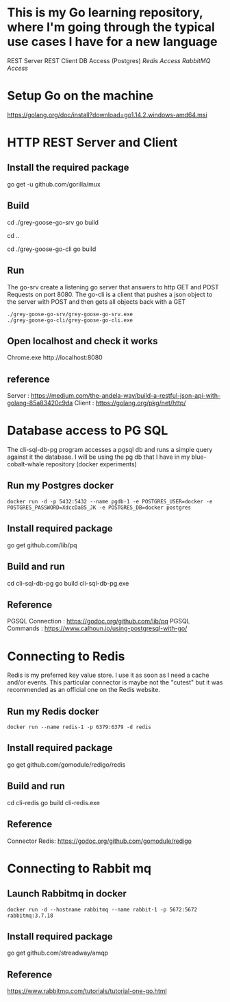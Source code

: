 # This is my Go learning repository, where I'm going through the typical use cases I have for a new language

REST Server
REST Client
DB Access (Postgres)
_Redis Access_
_RabbitMQ Access_

# Setup Go on the machine
https://golang.org/doc/install?download=go1.14.2.windows-amd64.msi

# HTTP REST Server and Client

## Install the required package
go get -u github.com/gorilla/mux

## Build
cd ./grey-goose-go-srv
go build

cd ..

cd ./grey-goose-go-cli
go build

## Run 
The go-srv create a listening go server that answers to http GET and POST Requests on port 8080. 
The go-cli is a client that pushes a json object to the server with POST and then gets all objects back with a GET

```
./grey-goose-go-srv/grey-goose-go-srv.exe
./grey-goose-go-cli/grey-goose-go-cli.exe
```

## Open localhost and check it works
Chrome.exe http://localhost:8080


## reference
Server : https://medium.com/the-andela-way/build-a-restful-json-api-with-golang-85a83420c9da
Client : https://golang.org/pkg/net/http/

# Database access to PG SQL

The cli-sql-db-pg program accesses a pgsql db and runs a simple query against it the database. I will be using the pg db that I have in my blue-cobalt-whale repository (docker experiments) 

## Run my Postgres docker
```
docker run -d -p 5432:5432 --name pgdb-1 -e POSTGRES_USER=docker -e POSTGRES_PASSWORD=XdccDa85_JK -e POSTGRES_DB=docker postgres
```

## Install required package
go get github.com/lib/pq

## Build and run
cd cli-sql-db-pg
go build
cli-sql-db-pg.exe

## Reference
PGSQL Connection : https://godoc.org/github.com/lib/pq
PGSQL Commands : https://www.calhoun.io/using-postgresql-with-go/

# Connecting to Redis

Redis is my preferred key value store. I use it as soon as I need a cache and/or events. This particular connector is maybe not the "cutest" but it was recommended as an official one on the Redis website.

## Run my Redis docker

```
docker run --name redis-1 -p 6379:6379 -d redis
```

## Install required package

go get github.com/gomodule/redigo/redis

## Build and run
cd cli-redis
go build
cli-redis.exe

## Reference 
Connector Redis: https://godoc.org/github.com/gomodule/redigo

# Connecting to Rabbit mq

## Launch Rabbitmq in docker

```
docker run -d --hostname rabbitmq --name rabbit-1 -p 5672:5672 rabbitmq:3.7.18 
```

## Install required package

go get github.com/streadway/amqp

## Reference
https://www.rabbitmq.com/tutorials/tutorial-one-go.html